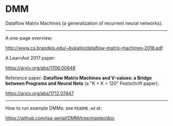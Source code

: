 # DMM
Dataflow Matrix Machines (a generalization of recurrent neural networks).

---

A one-page overview:

http://www.cs.brandeis.edu/~bukatin/dataflow-matrix-machines-2016.pdf

A LearnAut 2017 paper:

https://arxiv.org/abs/1706.00648

Reference paper: **Dataflow Matrix Machines and V-values: a Bridge between Programs and Neural Nets** (a "K + K = 120" Festschrift paper):

https://arxiv.org/abs/1712.07447

---

How to run example DMMs: see `README.md` at:

https://github.com/jsa-aerial/DMM/tree/master/doc
